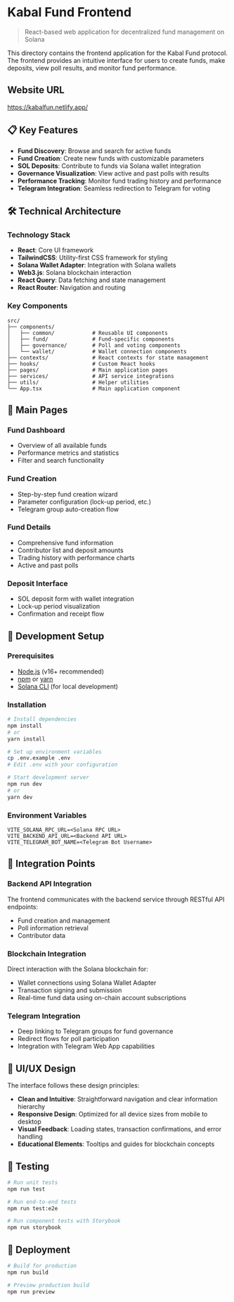 # Kabal Fund Frontend

> React-based web application for decentralized fund management on Solana

This directory contains the frontend application for the Kabal Fund protocol. The frontend provides an intuitive interface for users to create funds, make deposits, view poll results, and monitor fund performance.


## Website URL 

https://kabalfun.netlify.app/


## 📋 Key Features

- **Fund Discovery**: Browse and search for active funds
- **Fund Creation**: Create new funds with customizable parameters
- **SOL Deposits**: Contribute to funds via Solana wallet integration
- **Governance Visualization**: View active and past polls with results
- **Performance Tracking**: Monitor fund trading history and performance
- **Telegram Integration**: Seamless redirection to Telegram for voting

## 🛠️ Technical Architecture

### Technology Stack

- **React**: Core UI framework
- **TailwindCSS**: Utility-first CSS framework for styling
- **Solana Wallet Adapter**: Integration with Solana wallets
- **Web3.js**: Solana blockchain interaction
- **React Query**: Data fetching and state management
- **React Router**: Navigation and routing

### Key Components

```
src/
├── components/
│   ├── common/            # Reusable UI components
│   ├── fund/              # Fund-specific components
│   ├── governance/        # Poll and voting components
│   └── wallet/            # Wallet connection components
├── contexts/              # React contexts for state management
├── hooks/                 # Custom React hooks
├── pages/                 # Main application pages
├── services/              # API service integrations
├── utils/                 # Helper utilities
└── App.tsx                # Main application component
```

## 📱 Main Pages

### Fund Dashboard
- Overview of all available funds
- Performance metrics and statistics
- Filter and search functionality

### Fund Creation
- Step-by-step fund creation wizard
- Parameter configuration (lock-up period, etc.)
- Telegram group auto-creation flow

### Fund Details
- Comprehensive fund information
- Contributor list and deposit amounts
- Trading history with performance charts
- Active and past polls

### Deposit Interface
- SOL deposit form with wallet integration
- Lock-up period visualization
- Confirmation and receipt flow

## 🚀 Development Setup

### Prerequisites

- [Node.js](https://nodejs.org/) (v16+ recommended)
- [npm](https://www.npmjs.com/) or [yarn](https://yarnpkg.com/)
- [Solana CLI](https://docs.solana.com/cli/install-solana-cli-tools) (for local development)

### Installation

```bash
# Install dependencies
npm install
# or
yarn install

# Set up environment variables
cp .env.example .env
# Edit .env with your configuration

# Start development server
npm run dev
# or
yarn dev
```

### Environment Variables

```
VITE_SOLANA_RPC_URL=<Solana RPC URL>
VITE_BACKEND_API_URL=<Backend API URL>
VITE_TELEGRAM_BOT_NAME=<Telegram Bot Username>
```

## 🔌 Integration Points

### Backend API Integration

The frontend communicates with the backend service through RESTful API endpoints:

- Fund creation and management
- Poll information retrieval
- Contributor data

### Blockchain Integration

Direct interaction with the Solana blockchain for:

- Wallet connections using Solana Wallet Adapter
- Transaction signing and submission
- Real-time fund data using on-chain account subscriptions

### Telegram Integration

- Deep linking to Telegram groups for fund governance
- Redirect flows for poll participation
- Integration with Telegram Web App capabilities

## 🎨 UI/UX Design

The interface follows these design principles:

- **Clean and Intuitive**: Straightforward navigation and clear information hierarchy
- **Responsive Design**: Optimized for all device sizes from mobile to desktop
- **Visual Feedback**: Loading states, transaction confirmations, and error handling
- **Educational Elements**: Tooltips and guides for blockchain concepts

## 🧪 Testing

```bash
# Run unit tests
npm run test

# Run end-to-end tests
npm run test:e2e

# Run component tests with Storybook
npm run storybook
```

## 🚀 Deployment

```bash
# Build for production
npm run build

# Preview production build
npm run preview
```
